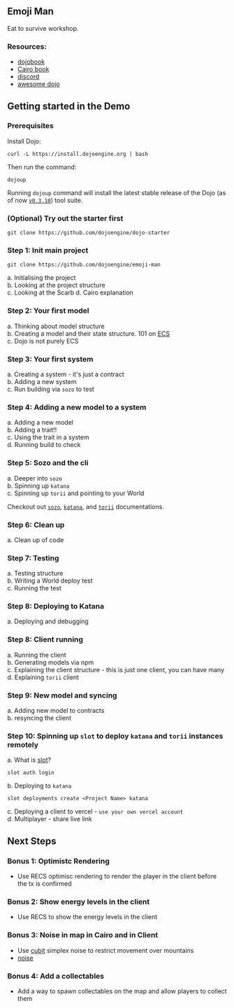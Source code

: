 ## Emoji Man

Eat to survive workshop.

### Resources:

-   [dojobook](https://book.dojoengine.org/)
-   [Cairo book](https://github.com/cairo-book/cairo-book.github.io/)
-   [discord](https://discord.gg/dojoengine)
-   [awesome dojo](https://github.com/dojoengine/awesome-dojo)

## Getting started in the Demo

### Prerequisites

Install Dojo:

```
curl -L https://install.dojoengine.org | bash
```

Then run the command:

```
dojoup
```

Running `dojoup` command will install the latest stable release of the Dojo (as of now [`v0.3.10`](https://github.com/dojoengine/dojo/releases/tag/v0.3.10)) tool suite.

### (Optional) Try out the starter first

`git clone https://github.com/dojoengine/dojo-starter`

### Step 1: Init main project

`git clone https://github.com/dojoengine/emoji-man`

a. Initialising the project  
b. Looking at the project structure  
c. Looking at the Scarb
d. Cairo explanation

### Step 2: Your first model

a. Thinking about model structure  
b. Creating a model and their state structure. 101 on [ECS](https://github.com/SanderMertens/ecs-faq)  
c. Dojo is not purely ECS

### Step 3: Your first system

a. Creating a system - it's just a contract  
b. Adding a new system  
c. Run building via `sozo` to test

### Step 4: Adding a new model to a system

a. Adding a new model  
b. Adding a trait!!  
c. Using the trait in a system  
d. Running build to check

### Step 5: Sozo and the cli

a. Deeper into `sozo`  
b. Spinning up `katana`  
c. Spinning up `torii` and pointing to your World

Checkout out [`sozo`](https://book.dojoengine.org/toolchain/sozo/reference.html), [`katana`](https://book.dojoengine.org/toolchain/katana/reference.html), and [`torii`](https://book.dojoengine.org/toolchain/torii/reference.html) documentations.

### Step 6: Clean up

a. Clean up of code

### Step 7: Testing

a. Testing structure  
b. Writing a World deploy test  
c. Running the test

### Step 8: Deploying to Katana

a. Deploying and debugging

### Step 8: Client running

a. Running the client  
b. Generating models via npm  
c. Explaining the client structure - this is just one client, you can have many  
d. Explaining `torii` client

### Step 9: New model and syncing

a. Adding new model to contracts  
b. resyncing the client

### Step 10: Spinning up `slot` to deploy `katana` and `torii` instances remotely

a. What is [slot](https://github.com/cartridge-gg/slot)?

```
slot auth login
```

b. Deploying to `katana`

```
slot deployments create <Project Name> katana
```

c. Deploying a client to vercel - `use your own vercel account`  
d. Multiplayer - share live link

## Next Steps

### Bonus 1: Optimistc Rendering

-   Use RECS optimisc rendering to render the player in the client before the tx is confirmed

### Bonus 2: Show energy levels in the client

-   Use RECS to show the energy levels in the client

### Bonus 3: Noise in map in Cairo and in Client

-   Use [cubit](https://github.com/influenceth/cubit) simplex noise to restrict movement over mountains
-   [noise](https://github.com/influenceth/sdk/blob/master/src/utils/simplex.js)

### Bonus 4: Add a collectables

-   Add a way to spawn collectables on the map and allow players to collect them

